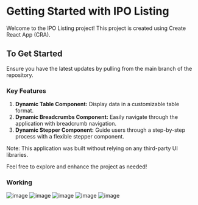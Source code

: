 # Getting Started with IPO Listing

Welcome to the IPO Listing project! This project is created using Create React App (CRA).

## To Get Started

Ensure you have the latest updates by pulling from the main branch of the repository.

### Key Features

1. **Dynamic Table Component:** Display data in a customizable table format.
2. **Dynamic Breadcrumbs Component:** Easily navigate through the application with breadcrumb navigation.
3. **Dynamic Stepper Component:** Guide users through a step-by-step process with a flexible stepper component.

Note: This application was built without relying on any third-party UI libraries.

Feel free to explore and enhance the project as needed!

### Working

![image](https://github.com/Yash-Yadav-git/ipo-listing/assets/93070400/4e87dade-f7c7-4141-85e7-d4366a33a227)
![image](https://github.com/Yash-Yadav-git/ipo-listing/assets/93070400/acd2f158-e23d-459f-8fa7-75c3f8132d71)
![image](https://github.com/Yash-Yadav-git/ipo-listing/assets/93070400/d24b7aaf-d02a-4614-887b-3f7dd01e2d2c)
![image](https://github.com/Yash-Yadav-git/ipo-listing/assets/93070400/7e73a1ac-586d-4ed3-b131-e54ca185f18b)
![image](https://github.com/Yash-Yadav-git/ipo-listing/assets/93070400/3431fa09-6357-42fb-9123-18a9808c74fd)





